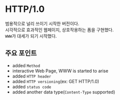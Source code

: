 # HTTP/1.0

범용적으로 널리 쓰이기 시작한 버전이다.  
시각적으로 효과적인 웹페이지, 상호작용하는 폼을 구현했다.  
`WWW`가 대세가 되기 시작했다.  

## 주요 포인트

+ added `Method`
+ interactive Web Page, WWW is started to arise
+ added `HTTP header`
+ added `HTTP versioning`(ex: GET HTTP/1.0)
+ added `status code`
+ added another data type(`Content-Type` supported)

